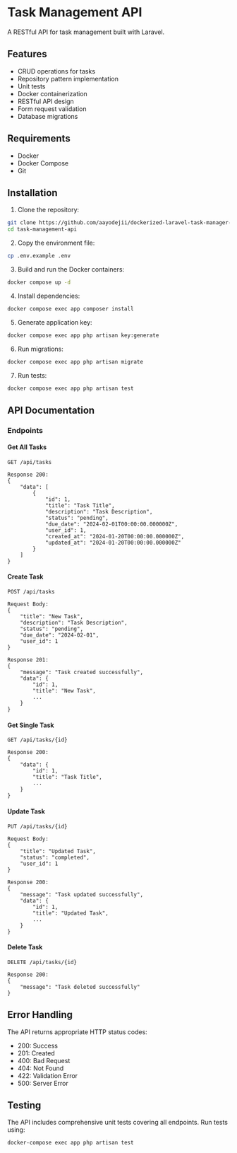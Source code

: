 # Task Management API

A RESTful API for task management built with Laravel.

## Features

-   CRUD operations for tasks
-   Repository pattern implementation
-   Unit tests
-   Docker containerization
-   RESTful API design
-   Form request validation
-   Database migrations

## Requirements

-   Docker
-   Docker Compose
-   Git

## Installation

1. Clone the repository:

```bash
git clone https://github.com/aayodejii/dockerized-laravel-task-manager-api.git
cd task-management-api
```

2. Copy the environment file:

```bash
cp .env.example .env
```

3. Build and run the Docker containers:

```bash
docker compose up -d
```

4. Install dependencies:

```bash
docker compose exec app composer install
```

5. Generate application key:

```bash
docker compose exec app php artisan key:generate
```

6. Run migrations:

```bash
docker compose exec app php artisan migrate
```

7. Run tests:

```bash
docker compose exec app php artisan test
```

## API Documentation

### Endpoints

#### Get All Tasks

```
GET /api/tasks

Response 200:
{
    "data": [
        {
            "id": 1,
            "title": "Task Title",
            "description": "Task Description",
            "status": "pending",
            "due_date": "2024-02-01T00:00:00.000000Z",
            "user_id": 1,
            "created_at": "2024-01-20T00:00:00.000000Z",
            "updated_at": "2024-01-20T00:00:00.000000Z"
        }
    ]
}
```

#### Create Task

```
POST /api/tasks

Request Body:
{
    "title": "New Task",
    "description": "Task Description",
    "status": "pending",
    "due_date": "2024-02-01",
    "user_id": 1
}

Response 201:
{
    "message": "Task created successfully",
    "data": {
        "id": 1,
        "title": "New Task",
        ...
    }
}
```

#### Get Single Task

```
GET /api/tasks/{id}

Response 200:
{
    "data": {
        "id": 1,
        "title": "Task Title",
        ...
    }
}
```

#### Update Task

```
PUT /api/tasks/{id}

Request Body:
{
    "title": "Updated Task",
    "status": "completed",
    "user_id": 1
}

Response 200:
{
    "message": "Task updated successfully",
    "data": {
        "id": 1,
        "title": "Updated Task",
        ...
    }
}
```

#### Delete Task

```
DELETE /api/tasks/{id}

Response 200:
{
    "message": "Task deleted successfully"
}
```

## Error Handling

The API returns appropriate HTTP status codes:

-   200: Success
-   201: Created
-   400: Bad Request
-   404: Not Found
-   422: Validation Error
-   500: Server Error

## Testing

The API includes comprehensive unit tests covering all endpoints. Run tests using:

```bash
docker-compose exec app php artisan test
```
